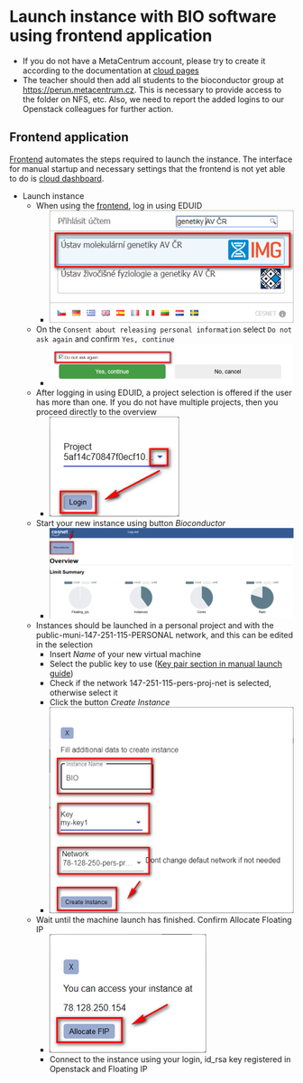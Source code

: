# Launch instance with BIO software using frontend application

* If you do not have a MetaCentrum account, please try to create it according to the documentation at [cloud pages][cloud]
* The teacher should then add all students to the bioconductor group at https://perun.metacentrum.cz. This is necessary to provide access to the folder on NFS, etc. Also, we need to report the added logins to our Openstack colleagues for further action.

## Frontend application

[Frontend][bio-portal] automates the steps required to launch the instance.
The interface for manual startup and necessary settings that the frontend is not yet able to do is [cloud dashboard][cloud-dashboard].

* Launch instance
  * When using the [frontend][bio-portal], log in using EDUID
    * ![Login](./../img/frontend_eduid.png)
  * On the `Consent about releasing personal information` select `Do not ask again` and confirm `Yes, continue`
    * ![Confirm](./../img/frontend_personal_information.png)
  * After logging in using EDUID, a project selection is offered if the user has more than one. If you do not have multiple projects, then you proceed directly to the overview
    * ![Project](./../img/frontend_project.png)
  * Start your new instance using button *Bioconductor*
    * ![Launch button](./../img/frontend_dashboard.png)
  * Instances should be launched in a personal project and with the public-muni-147-251-115-PERSONAL network, and this can be edited in the selection
    * Insert *Name* of your new virtual machine
    * Select the public key to use ([Key pair section in manual launch guide][launch-in-personal-project])
    * Check if the network 147-251-115-pers-proj-net is selected, otherwise select it
    * Click the button *Create Instance*
    * ![Launch Instance](./../img/frontend_create_instance.png)
  * Wait until the machine launch has finished. Confirm Allocate Floating IP
    * ![Floating IP](./../img/frontend_allocate_fl_ip.png)
    * Connect to the instance using your login, id_rsa key registered in Openstack and Floating IP

[bio-portal]: http://bio-portal.metacentrum.cz
[cloud]: https://cloud.muni.cz
[cloud-dashboard]: https://dashboard.cloud.muni.cz
[launch-in-personal-project]: ./launch-in-personal-project.md#key-pair
